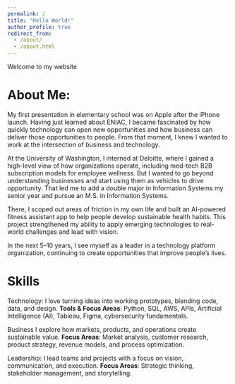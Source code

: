```yaml
---
permalink: /
title: "Hello World!"
author_profile: true
redirect_from: 
  - /about/
  - /about.html
---
```


Welcome to my website

About Me:
======= 

My first presentation in elementary school was on Apple after the iPhone launch. Having just learned about ENIAC, I became fascinated by how quickly technology can open new opportunities and how business can deliver those opportunities to people. From that moment, I knew I wanted to work at the intersection of business and technology. 

At the University of Washington, I interned at Deloitte, where I gained a high-level view of how organizations operate, including med-tech B2B subscription models for employee wellness. But I wanted to go beyond understanding businesses and start using them as vehicles to drive opportunity. That led me to add a double major in Information Systems my senior year and pursue an M.S. in Information Systems.

There, I scoped out areas of friction in my own life and built an AI-powered fitness assistant app to help people develop sustainable health habits. This project strengthened my ability to apply emerging technologies to real-world challenges and lead with vision.

In the next 5–10 years, I see myself as a leader in a technology platform organization, continuing to create opportunities that improve people’s lives.


Skills
======= 
Technology:
I love turning ideas into working prototypes, blending code, data, and design.
**Tools & Focus Areas**: Python, SQL, AWS, APIs, Artificial Intelligence (AI), Tableau, Figma, cybersecurity fundamentals.

Business
I explore how markets, products, and operations create sustainable value.
**Focus Areas**: Market analysis, customer research, product strategy, revenue models, and process optimization.

Leadership:
I lead teams and projects with a focus on vision, communication, and execution.
**Focus Areas**: Strategic thinking, stakeholder management, and storytelling.
